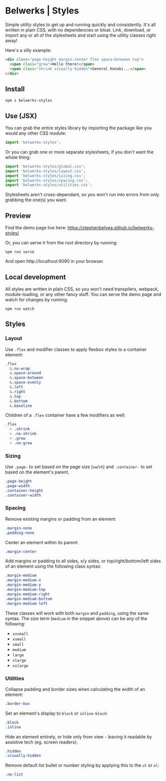# Belwerks | Styles

Simple utility styles to get up and running quickly and consistently. It's all written in plain CSS, with no dependencies or bloat. Link, download, or import any or all of the stylesheets and start using the utility classes right away!

Here's a silly example:

```html
<div class="page-height margin-center flex space-between top">
  <span class="grow">Hello there!</span>
  <span class="shrink visually-hidden">General Kenobi...</span>
</div>
```

## Install

```
npm i belwerks-styles
```

## Use (JSX)

You can grab the entire styles library by importing the package like you would any other CSS module:

```jsx
import 'belwerks-styles';
```

Or you can grab one or more separate stylesheets, if you don't want the whole thing:

```jsx
import 'belwerks-styles/global.css';
import 'belwerks-styles/layout.css';
import 'belwerks-styles/sizing.css';
import 'belwerks-styles/spacing.css';
import 'belwerks-styles/utilities.css';
```

Stylesheets aren't cross-dependant, so you won't run into errors from only grabbing the one(s) you want.

## Preview

Find the demo page live here: https://stephenbelyea.github.io/belwerks-styles/

Or, you can serve it from the root directory by running:

```
npm run serve
```

And open http://localhost:9090 in your browser.

## Local development

All styles are written in plain CSS, so you won't need transpilers, webpack, module-loading, or any other fancy stuff. You can serve the demo page and watch for changes by running:

```
npm run watch
```

## Styles

### Layout

Use `.flex` and modifier classes to apply flexbox styles to a container element:

```css
.flex
  &.no-wrap
  &.space-around
  &.space-between
  &.space-evenly
  &.left
  &.right
  &.top
  &.bottom
  &.baseline
```

Children of a `.flex` container have a few modifiers as well:

```css
.flex
  > .shrink
  > .no-shrink
  > .grow
  > .no-grow
```

### Sizing

Use  `.page-` to set based on the page size (`vw`/`vh`) and `.container-` to set based on the element's parent.

```css
.page-height
.page-width
.container-height
.container-width
```

### Spacing

Remove existing margins or padding from an element:

```css
.margin-none
.padding-none
```

Center an element within its parent:

```css
.margin-center
```

Add margins or padding to all sides, x/y sides, or top/right/bottom/left sides of an element using the following class syntax:

```css
.margin-medium
.margin-medium-x
.margin-medium-y
.margin-medium-top
.margin-medium-right
.margin-medium-bottom
.margin-medium-left
```

These classes will work with both `margin` and `padding`, using the same syntax. The size term (`medium` in the snippet above) can be any of the following:

* `xxsmall`
* `xsmall`
* `small`
* `medium`
* `large`
* `xlarge`
* `xxlarge`

### Utilities

Collapse padding and border sizes when calculating the width of an element:

```css
.border-box
```

Set an element's display to `block` or `inline-block`:

```css
.block
.inline
```

Hide an element entirely, or hide only from view - leaving it readable by assistive tech (eg. screen readers):

```css
.hidden
.visually-hidden
```

Remove default list bullet or number styling by applying this to the `ul` or `ol`:

```css
.no-list
```